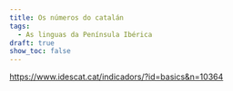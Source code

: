 ```yaml
---
title: Os números do catalán
tags:
  - As linguas da Península Ibérica
draft: true
show_toc: false
---
```

<script type="text/javascript" src="//api.idescat.cat/g.js?url=https%3A%2F%2Fwww.idescat.cat%2Findicadors%2F%3Fid%3Dbasics%26n%3D10364"></script><noscript><a href="https://www.idescat.cat/indicadors/?id=basics&amp;n=10364">https://www.idescat.cat/indicadors/?id=basics&amp;n=10364</a></noscript>
